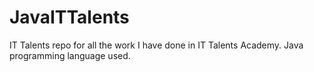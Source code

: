 # JavaITTalents

IT Talents repo for all the work I have done in IT Talents Academy.
Java programming language used.
